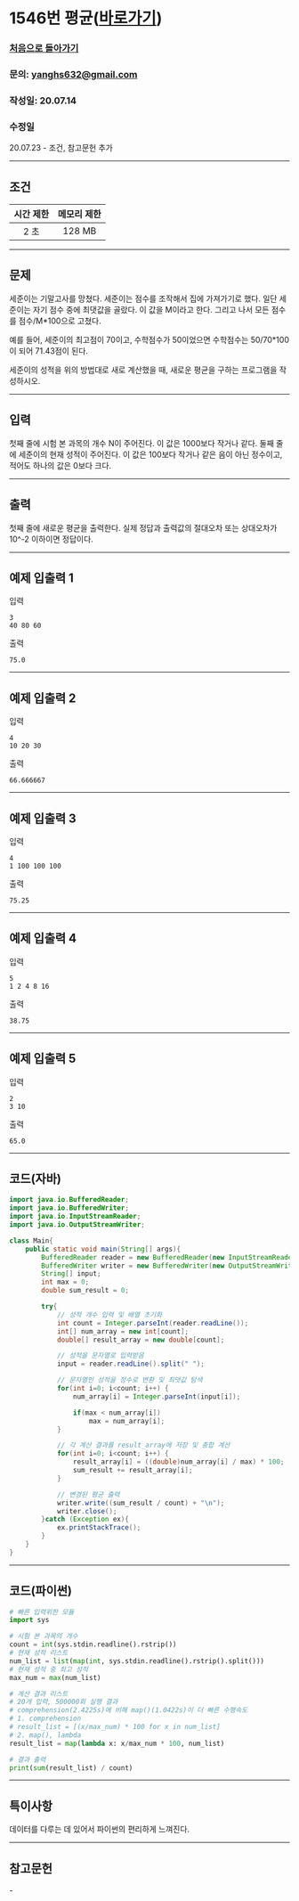 # 1546번 평균([바로가기](https://www.acmicpc.net/problem/1546))

### [처음으로 돌아가기](../README.md)
### 문의: yanghs632@gmail.com
### 작성일: 20.07.14
### 수정일
20.07.23 - 조건, 참고문헌 추가

---
## 조건
시간 제한|메모리 제한|
:---:|:---:
2 초|128 MB

---
## 문제
세준이는 기말고사를 망쳤다. 세준이는 점수를 조작해서 집에 가져가기로 했다. 일단 세준이는 자기 점수 중에 최댓값을 골랐다. 이 값을 M이라고 한다. 그리고 나서 모든 점수를 점수/M*100으로 고쳤다.

예를 들어, 세준이의 최고점이 70이고, 수학점수가 50이었으면 수학점수는 50/70*100이 되어 71.43점이 된다.

세준이의 성적을 위의 방법대로 새로 계산했을 때, 새로운 평균을 구하는 프로그램을 작성하시오.

---
## 입력
첫째 줄에 시험 본 과목의 개수 N이 주어진다. 이 값은 1000보다 작거나 같다. 둘째 줄에 세준이의 현재 성적이 주어진다. 이 값은 100보다 작거나 같은 음이 아닌 정수이고, 적어도 하나의 값은 0보다 크다.

---
## 출력
첫째 줄에 새로운 평균을 출력한다. 실제 정답과 출력값의 절대오차 또는 상대오차가 10^-2 이하이면 정답이다.

---
## 예제 입출력 1
입력
```
3
40 80 60
```

출력
```
75.0
```

---
## 예제 입출력 2
입력
```
4
10 20 30
```

출력
```
66.666667
```

---
## 예제 입출력 3
입력
```
4
1 100 100 100
```

출력
```
75.25
```

---
## 예제 입출력 4
입력
```
5
1 2 4 8 16
```

출력
```
38.75
```

---
## 예제 입출력 5
입력
```
2
3 10
```

출력
```
65.0
```

---
## 코드(자바)
```java
import java.io.BufferedReader;
import java.io.BufferedWriter;
import java.io.InputStreamReader;
import java.io.OutputStreamWriter;

class Main{
    public static void main(String[] args){
        BufferedReader reader = new BufferedReader(new InputStreamReader(System.in));
        BufferedWriter writer = new BufferedWriter(new OutputStreamWriter(System.out));
        String[] input;
        int max = 0;
        double sum_result = 0;

        try{
            // 성적 개수 입력 및 배열 초기화
            int count = Integer.parseInt(reader.readLine());
            int[] num_array = new int[count];
            double[] result_array = new double[count];

            // 성적을 문자열로 입력받음
            input = reader.readLine().split(" ");

            // 문자열인 성적을 정수로 변환 및 최댓값 탐색
            for(int i=0; i<count; i++) {
                num_array[i] = Integer.parseInt(input[i]);

                if(max < num_array[i])
                    max = num_array[i];
            }

            // 각 계산 결과를 result_array에 저장 및 총합 계산
            for(int i=0; i<count; i++) {
                result_array[i] = ((double)num_array[i] / max) * 100;
                sum_result += result_array[i];
            }

            // 변경된 평균 출력
            writer.write((sum_result / count) + "\n");
            writer.close();
        }catch (Exception ex){
            ex.printStackTrace();
        }
    }
}
```

---
## 코드(파이썬)
```python
# 빠른 입력위한 모듈
import sys

# 시험 본 과목의 개수
count = int(sys.stdin.readline().rstrip())
# 현재 성적 리스트
num_list = list(map(int, sys.stdin.readline().rstrip().split()))
# 현재 성적 중 최고 성적
max_num = max(num_list)

# 계산 결과 리스트
# 20개 입력, 500000회 실행 결과
# comprehension(2.4225s)에 비해 map()(1.0422s)이 더 빠른 수행속도
# 1. comprehension
# result_list = [(x/max_num) * 100 for x in num_list]
# 2. map(), lambda
result_list = map(lambda x: x/max_num * 100, num_list)

# 결과 출력
print(sum(result_list) / count)
```

---
## 특이사항
데이터를 다루는 데 있어서 파이썬의 편리하게 느껴진다.

---
## 참고문헌
\-